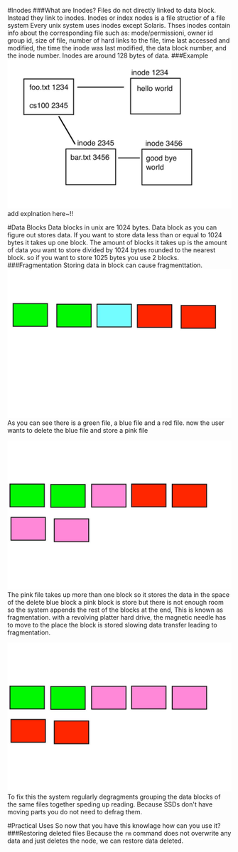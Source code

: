 #Inodes
###What are Inodes?
Files do not directly linked to data block. 
Instead they link to inodes.
Inodes or index nodes is a file structior of a file system 
Every unix system uses inodes except Solaris.
Thses inodes contain info about the corresponding file such as:
mode/permissioni,
owner id group id, 
size of file,
number of hard links to the file,
time last accessed and modified,
the time the inode was last modified,
the data block number,
and the inode number. 
Inodes are around 128 bytes of data.
###Example
![Alt text](pictures/inode_ex.jpg?raw=true)
add explnation here~!!

#Data Blocks
Data blocks in unix are 1024 bytes.
Data block as you can figure out stores data.
If you want to store data less than or equal to 1024 bytes it takes up one block.
The amount of blocks it takes up is the amount of data you want to store divided by 1024 bytes rounded to the nearest block.
so if you want to store 1025 bytes you use 2 blocks.
###Fragmentation
Storing data in block can cause fragmenttation. 
![Alt test](pictures/frag_1.jpg?raw=true)
As you can see there is a green file, a blue file and a red file. now the user wants to delete the blue file and store a pink file

![Alt test](pictures/frag_2.jpg?raw=true)
The pink file takes up more than one block so it stores the data 
in the space of the delete blue block a pink block is store but there is not enough room so the system appends the rest of the blocks at the end,
This is known as fragmentation.
with a revolving platter hard  drive, the magnetic needle has to move to the place the block is stored slowing data transfer leading to fragmentation.

![Alt test](pictures/frag_3.jpg?raw=true)
To fix this the system regularly degragments grouping the data blocks of the same files together speding up reading.
Because SSDs don't have moving parts you do not need to defrag them.

#Practical Uses
So now that you have this knowlage how can you use it?
###Restoring deleted files
Because the `rm` command does not overwrite any data and just deletes the node, 
we can restore data deleted.



